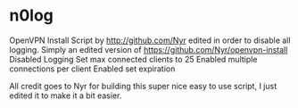 # n0log
OpenVPN Install Script by http://github.com/Nyr edited in order to disable all logging.
Simply an edited version of https://github.com/Nyr/openvpn-install 
Disabled Logging
Set max connected clients to 25
Enabled multiple connections per client
Enabled set expiration 

All credit goes to Nyr for building this super nice easy to use script, I just edited it to make it a bit easier.
